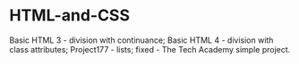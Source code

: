 # HTML-and-CSS
Basic HTML 3 - division with continuance; Basic HTML 4 - division with class attributes;  Project177 - lists; fixed - The Tech Academy simple project.
